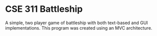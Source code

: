 # CSE 311 Battleship

A simple, two player game of battleship with both text-based and GUI implementations. This program was created using an MVC architecture.
